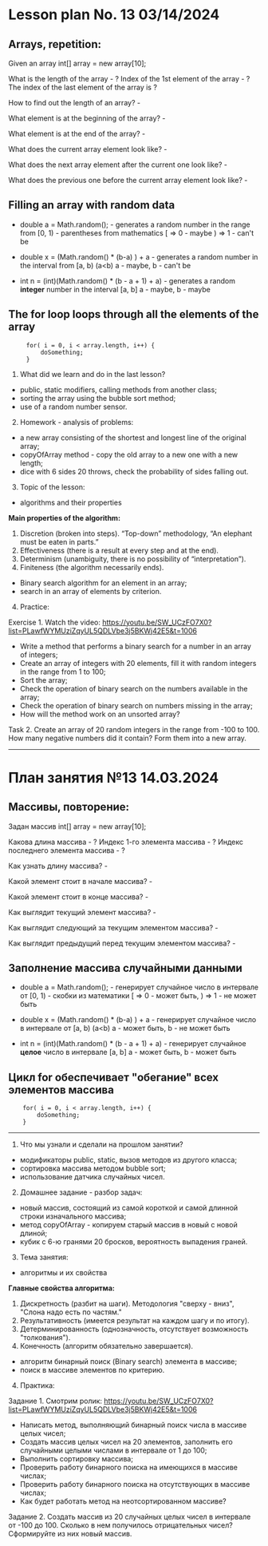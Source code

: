 # Lesson plan No. 13 03/14/2024

## Arrays, repetition:

Given an array int[] array = new array[10];

What is the length of the array - ?
Index of the 1st element of the array - ?
The index of the last element of the array is ?

How to find out the length of an array? -

What element is at the beginning of the array? -

What element is at the end of the array? -

What does the current array element look like? -

What does the next array element after the current one look like? -

What does the previous one before the current array element look like? -

## Filling an array with random data

* double a = Math.random(); - generates a random number in the range from [0, 1) - parentheses from mathematics
  [ => 0 - maybe ) => 1 - can't be

* double x = (Math.random() * (b-a) ) + a - generates a random number in the interval from [a, b) (a<b)
  a - maybe, b - can't be

* int n = (int)(Math.random() * (b - a + 1) + a) - generates a random **integer** number in the interval [a, b]
  a - maybe, b - maybe

## The for loop loops through all the elements of the array

         for( i = 0, i < array.length, i++) {
             doSomething;
         }


1. What did we learn and do in the last lesson?
- public, static modifiers, calling methods from another class;
- sorting the array using the bubble sort method;
- use of a random number sensor.

2. Homework - analysis of problems:
- a new array consisting of the shortest and longest line of the original array;
- copyOfArray method - copy the old array to a new one with a new length;
- dice with 6 sides 20 throws, check the probability of sides falling out.

3. Topic of the lesson:
- algorithms and their properties

**Main properties of the algorithm:**
1. Discretion (broken into steps).
   “Top-down” methodology, “An elephant must be eaten in parts.”
2. Effectiveness (there is a result at every step and at the end).
3. Determinism (unambiguity, there is no possibility of “interpretation”).
4. Finiteness (the algorithm necessarily ends).

- Binary search algorithm for an element in an array;
- search in an array of elements by criterion.

4. Practice:

Exercise 1.
Watch the video: https://youtu.be/SW_UCzFO7X0?list=PLawfWYMUziZqyUL5QDLVbe3j5BKWj42E5&t=1006

- Write a method that performs a binary search for a number in an array of integers;
- Create an array of integers with 20 elements, fill it with random integers in the range from 1 to 100;
- Sort the array;
- Check the operation of binary search on the numbers available in the array;
- Check the operation of binary search on numbers missing in the array;
- How will the method work on an unsorted array?

Task 2.
Create an array of 20 random integers in the range from -100 to 100.
How many negative numbers did it contain?
Form them into a new array.


---------------------------------

# План занятия №13 14.03.2024

## Массивы, повторение:

Задан массив int[] array = new array[10]; 

Какова длина массива - ? 
Индекс 1-го элемента массива - ? 
Индекс последнего элемента массива - ?

Как узнать длину массива? - 

Какой элемент стоит в начале массива? - 

Какой элемент стоит в конце массива? - 

Как выглядит текущий элемент массива? - 

Как выглядит следующий за текущим элементом массива? - 

Как выглядит предыдущий перед текущим элементом массива? - 

## Заполнение массива случайными данными

* double a = Math.random(); - генерирует случайное число в интервале от [0, 1) - скобки из математики
  [ =>  0 - может быть, ) => 1 - не может быть

* double x = (Math.random() * (b-a) ) + a  - генерирует случайное число в интервале от [a, b) (a<b)
  a - может быть, b - не может быть

* int n = (int)(Math.random() * (b - a + 1) + a) - генерирует случайное **целое** число в интервале [a, b]
  a  - может быть, b  - может быть

## Цикл for обеспечивает "обегание" всех элементов массива

        for( i = 0, i < array.length, i++) {
            doSomething;
        }
-----------------------------------------------------------------

1. Что мы узнали и сделали на прошлом занятии?
- модификаторы public, static, вызов методов из другого класса;
- сортировка массива методом bubble sort;
- использование датчика случайных чисел.

2. Домашнее задание - разбор задач:
- новый массив, состоящий из самой короткой и самой длинной строки изначального массива;
- метод copyOfArray - копируем старый массив в новый с новой длиной;
- кубик с 6-ю гранями 20 бросков, вероятность выпадения граней.

3. Тема занятия:
- алгоритмы и их свойства

**Главные свойства алгоритма:**
1. Дискретность (разбит на шаги).
   Методология "сверху - вниз", "Слона надо есть по частям."
2. Результативность (имеется результат на каждом шагу и по итогу).
3. Детерминированность (однозначность, отсутствует возможность "толкования").
4. Конечность (алгоритм обязательно завершается).

- алгоритм бинарный поиск (Binary search) элемента в массиве;
- поиск в массиве элементов по критерию.

4. Практика:

Задание 1.
Смотрим ролик: https://youtu.be/SW_UCzFO7X0?list=PLawfWYMUziZqyUL5QDLVbe3j5BKWj42E5&t=1006 

- Написать метод, выполняющий бинарный поиск числа в массиве целых чисел;
- Создать массив целых чисел на 20 элементов, заполнить его случайными целыми числами в интервале от 1 до 100;
- Выполнить сортировку массива;
- Проверить работу бинарного поиска на имеющихся в массиве числах;
- Проверить работу бинарного поиска на отсутствующих в массиве числах;
- Как будет работать метод на неотсортированном массиве?

Задание 2.
Создать массив из 20 случайных целых чисел в интервале от -100 до 100.
Сколько в нем получилось отрицательных чисел? 
Сформируйте из них новый массив.



